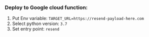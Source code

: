 ### Deploy to Google cloud function:

1. Put Env variable: `TARGET_URL=https://resend-payload-here.com`
2. Select python version: `3.7`
3. Set entry point: `resend`

